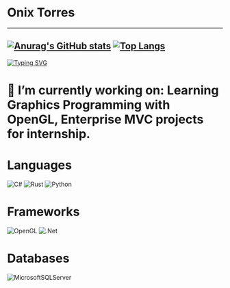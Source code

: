 # Onix Torres

---
[![Anurag's GitHub stats](https://github-readme-stats.vercel.app/api?username=Onixx241)](https://github.com/anuraghazra/github-readme-stats)
[![Top Langs](https://github-readme-stats.vercel.app/api/top-langs/?username=Onixx241)](https://github.com/anuraghazra/github-readme-stats)
---
[![Typing SVG](https://readme-typing-svg.demolab.com?font=Bitcount+Grid+Single&size=40&pause=1000&color=000000&center=true&random=true&width=435&lines=Hello!+I'm+Onix)](https://git.io/typing-svg)
# 🔭 I’m currently working on: Learning Graphics Programming with OpenGL, Enterprise MVC projects for internship.

# Languages
![C#](https://img.shields.io/badge/c%23-%23239120.svg?style=for-the-badge&logo=csharp&logoColor=white)
![Rust](https://img.shields.io/badge/rust-%23000000.svg?style=for-the-badge&logo=rust&logoColor=white)
![Python](https://img.shields.io/badge/python-3670A0?style=for-the-badge&logo=python&logoColor=ffdd54)

# Frameworks
![OpenGL](https://img.shields.io/badge/OpenGL-%23FFFFFF.svg?style=for-the-badge&logo=opengl)
![.Net](https://img.shields.io/badge/.NET-5C2D91?style=for-the-badge&logo=.net&logoColor=white)

# Databases
![MicrosoftSQLServer](https://img.shields.io/badge/Microsoft%20SQL%20Server-CC2927?style=for-the-badge&logo=microsoft%20sql%20server&logoColor=white)
